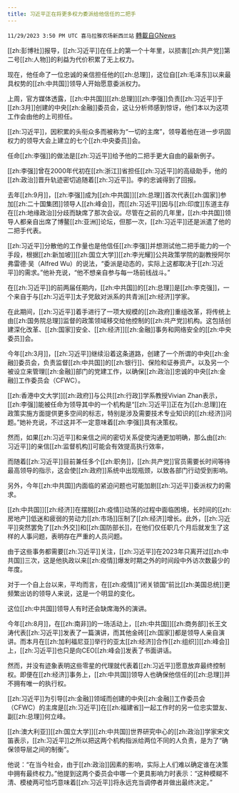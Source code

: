 ```yaml
---
title: 习近平正在将更多权力委派给他信任的二把手
---
```

`11/29/2023 3:50 PM UTC 喜马拉雅农场新西兰站` [轉載自GNews](https://gnews.org/articles/2050397)

[[zh:彭博社]]报导，[[zh:习近平]]在任上的第一个十年里，以损害[[zh:共产党]]第二号[[zh:人物]]的利益为代价积累了无上权力。

现在，他任命了一位忠诚的亲信担任他的[[zh:总理]]，这位自[[zh:毛泽东]]以来最具权势的[[zh:中共国]]领导人开始愿意委派权力。

上周，官方媒体透露，[[zh:中共国]][[zh:总理]][[zh:李强]]负责[[zh:习近平]]于[[zh:3月]]创建的中央[[zh:金融]]委员会，这让分析师感到惊讶，他们本以为这项工作会由他的上司担任。

[[zh:习近平]]，因积累的头衔众多而被称为“一切的主席”，领导着他在进一步巩固权力的领导大会上建立的七个[[zh:中央委员]]会。

任命[[zh:李强]]的做法是[[zh:习近平]]给予他的二把手更大自由的最新例子。

[[zh:李强]]曾在2000年代初在[[zh:浙江]]省担任[[zh:习近平]]的高级助手，他的[[zh:政治]]晋升轨迹密切追随着[[zh:习近平]]。李的忠诚得到了回报。

去年[[zh:9月]]，[[zh:李强]]成为[[zh:中共国]][[zh:总理]]首次代表[[zh:国家]]参加[[zh:二十国集团]]领导人[[zh:峰会]]，而[[zh:习近平]]因与[[zh:印度]]东道主存在[[zh:地缘政治]]分歧而缺席了那次会议。尽管在之前的几年里，[[zh:中共国]]领导人都亲自出席了博鳌[[zh:亚洲]]论坛，但那一次，[[zh:习近平]]还是派遣了他的二把手代表。

[[zh:习近平]]分散他的工作量也是他信任[[zh:李强]]并想测试他二把手能力的一个手段，根据[[zh:新加坡]][[zh:国立大学]][[zh:李光耀]]公共政策学院的副教授阿尔弗雷德·吴（Alfred Wu）的说法，“委派是动态的，实际上这都取决于[[zh:习近平]]的需求。”他补充说，“他不想亲自参与每一场前线战斗。”

在[[zh:习近平]]的前两届任期内，[[zh:中共国]]的[[zh:总理]]是[[zh:李克强]]，一个来自于与[[zh:习近平]]太子党敌对派系的共青派[[zh:经济]]学家。

在此期间，[[zh:习近平]]着手进行了一项大规模的[[zh:政府]]重组改革，将传统上由[[zh:国务院总理]]监督的政策领域移交给他控制的[[zh:共产党]]机构。这包括创建深化改革、[[zh:国家]]安全、[[zh:经济]][[zh:金融]]事务和网络安全的[[zh:中央委员]]会。

今年[[zh:3月]]，[[zh:习近平]]继续沿着这条道路，创建了一个所谓的中央[[zh:金融]]委员会，负责监督[[zh:中共国]]的[[zh:银行]]、保险和证券资产。以及另一个被设立来管理[[zh:金融]]部门的党建工作，以确保[[zh:政治]]忠诚的中央[[zh:金融]]工作委员会（CFWC）。

[[zh:香港中文大学]][[zh:政府]]与公共[[zh:行政]]学系教授Vivian Zhan表示，[[zh:李强]]能被任命为领导其中的一个机构是“[[zh:习近平]]正在为[[zh:总理]]在政策实施方面提供更多空间的标志，特别是涉及需要技术专业知识的[[zh:经济]]问题。”她补充说，不过这并不一定意味着[[zh:李强]]具有决策权。

然而，如果[[zh:习近平]]和亲信之间的密切关系促使沟通更加明确，那么由[[zh:习近平]]的亲信[[zh:监督机构]]可能会有效提高执行效率，

而随着[[zh:习近平]]目前兼任多个[[zh:职务]]，[[zh:共产党]]官员需要长时间等待最高领导的指示，这会使[[zh:政府]]系统中出现瓶颈，以致各部门行动受到影响。

另外，今年[[zh:中共国]]内面临的紧迫问题也可能加剧[[zh:习近平]]委派权力的需求。

[[zh:中共国]][[zh:经济]]在摆脱[[zh:疫情]]动荡的过程中面临困境，长时间的[[zh:房地产]]低迷和疲弱的劳动力[[zh:市场]]压制了[[zh:经济]]增长。此外，[[zh:习近平]]突然罢免了[[zh:外交]]和[[zh:国防部长]]，在他们仅任职几个月后就发生了这样的人事问题，表明存在严重的人员问题。

由于这些事务都需要[[zh:习近平]]关注，[[zh:习近平]]在2023年只离开过[[zh:中共国]]三次，这是他执政以来[[zh:疫情]]爆发时期之外的时间段中外访次数最少的年度。

对于一个自上台以来，平均而言，在[[zh:疫情]]”闭关锁国“前比[[zh:美国总统]]更频繁出访的领导人来说，这是一个明显的变化。

这位[[zh:中共国]]领导人有时还会缺席海外的演讲。

今年[[zh:8月]]，在[[zh:南非]]的一场活动上，[[zh:中共国]][[zh:商务部]]长王文涛代表[[zh:习近平]]发表了一篇演讲，而其他金砖[[zh:国家]]都是领导人亲自演讲。而本月在[[zh:加利福尼亚]]举行的亚太[[zh:经济]]合作[[zh:组织]][[zh:峰会]]上，[[zh:习近平]]也只是向CEO[[zh:峰会]]发表了书面讲话。

然而，并没有迹象表明这些零星的代理就代表着[[zh:习近平]]愿意放弃最终控制权。即便在[[zh:经济]]事务上，[[zh:中共国]]领导人也确保他信任的[[zh:总理]]并不拥有唯一的执行权。

[[zh:习近平]]为引导[[zh:金融]]领域而创建的中央[[zh:金融]]工作委员会（CFWC）的主席是[[zh:习近平]]在[[zh:福建省]]一起工作时的另一位忠实盟友、副[[zh:总理]]何立峰。

[[zh:澳大利亚]][[zh:国立大学]][[zh:中共国]]世界研究中心的[[zh:政治]]学家宋文笛表示，[[zh:习近平]]之所以把这两个机构指派给两位不同的人负责，是为了“确保领导层之间的制衡”。

他说：“在当今社会，由于[[zh:政治]]因素的影响，实际上人们难以确定谁在决策中拥有最终权力。”他提到这两个委员会中哪一个更具影响力时表示：“这种模糊不清、模棱两可恰巧意味着[[zh:习近平]]将永远充当调停者并做出最终决定。”
